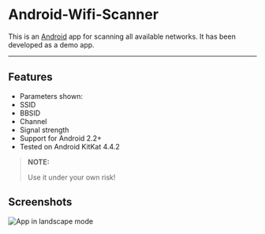 Android-Wifi-Scanner
====================


This is an [Android][1] app for scanning all available networks. It has been developed as a demo app.

----------

Features
--------

* Parameters shown:
 * SSID
 * BBSID
 * Channel
 * Signal strength
* Support for Android 2.2+
* Tested on Android KitKat 4.4.2



> **NOTE:**
>
> Use it under your own risk!

Screenshots
-----------
![App in landscape mode][2]


  [1]: http://www.android.com/
  [2]: example/landscape.png
  [3]: example/portrait.png
